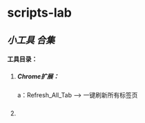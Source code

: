 # scripts-lab

## ***小工具 合集***

#### 工具目录：

1. ##### Chrome扩展：
   a：Refresh_All_Tab --> 一键刷新所有标签页
2. #####


